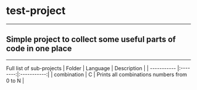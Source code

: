 # test-project
---
## Simple project to collect some useful parts of code in one place
***
Full list of sub-projects
| Folder      | Language | Description |
| ----------- |:--------:|:-----------:|
| combination | C        | Prints all combinations numbers from 0 to N |